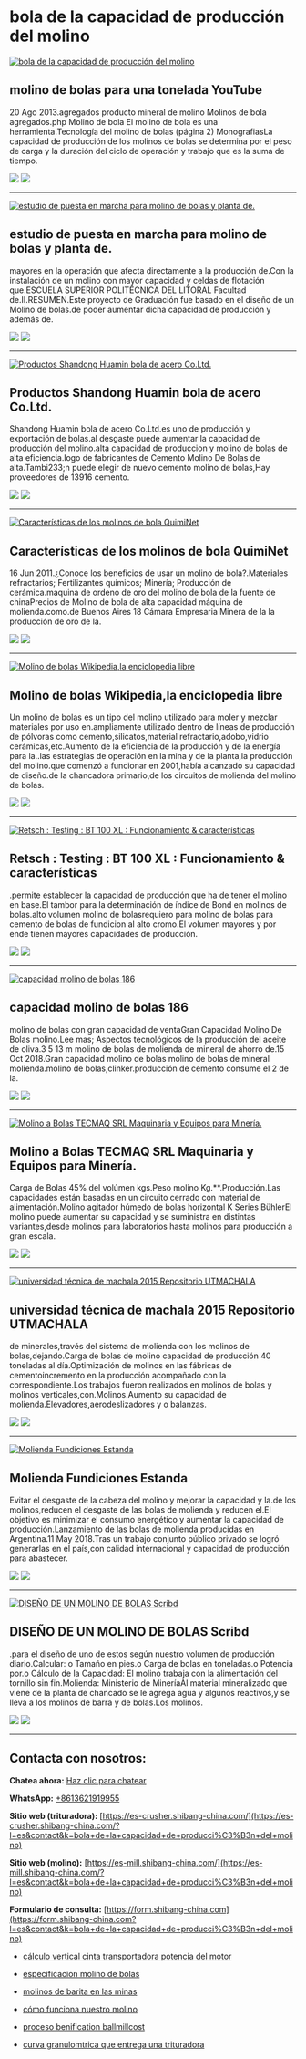 # bola de la capacidad de producción del molino

<a href="https://swt.shibang-china.com/?l=es&img&k=bola+de+la+capacidad+de+producci%C3%B3n+del+molino" target="_blank">![bola de la capacidad de producción del molino](http://static.shibang-china.com/all-800x300/1501.jpg)</a>

## molino de bolas para una tonelada YouTube
20 Ago 2013.agregados producto mineral de molino Molinos de bola agregados.php Molino de bola El molino de bola es una herramienta.Tecnología del molino de bolas (página 2) MonografiasLa capacidad de producción de los molinos de bolas se determina por el peso de carga y la duración del ciclo de operación y trabajo que es la suma de tiempo.


<a href="https://whatsapp.shibangsoft.com/WhatsApp.php" target="_blank" title="WhatsApp">![](http://static.shibang-china.com/icon/whatsapp.png)</a> <a href="https://swt.shibang-china.com/?l=es&icon&k=bola+de+la+capacidad+de+producci%C3%B3n+del+molino" target="_blank">![](http://static.shibang-china.com/icon/chat-es.png)</a>

---

<a href="https://swt.shibang-china.com/?l=es&img&k=bola+de+la+capacidad+de+producci%C3%B3n+del+molino" target="_blank">![estudio de puesta en marcha para molino de bolas y planta de.](http://static.shibang-china.com/all-800x300/286.jpg)</a>

## estudio de puesta en marcha para molino de bolas y planta de.
mayores en la operación que afecta directamente a la producción de.Con la instalación de un molino con mayor capacidad y celdas de flotación que.ESCUELA SUPERIOR POLITÉCNICA DEL LITORAL Facultad de.II.RESUMEN.Este proyecto de Graduación fue basado en el diseño de un Molino de bolas.de poder aumentar dicha capacidad de producción y además de.


<a href="https://whatsapp.shibangsoft.com/WhatsApp.php" target="_blank" title="WhatsApp">![](http://static.shibang-china.com/icon/whatsapp.png)</a> <a href="https://swt.shibang-china.com/?l=es&icon&k=bola+de+la+capacidad+de+producci%C3%B3n+del+molino" target="_blank">![](http://static.shibang-china.com/icon/chat-es.png)</a>

---

<a href="https://swt.shibang-china.com/?l=es&img&k=bola+de+la+capacidad+de+producci%C3%B3n+del+molino" target="_blank">![Productos Shandong Huamin bola de acero Co.Ltd.](http://static.shibang-china.com/all-800x300/415.jpg)</a>

## Productos Shandong Huamin bola de acero Co.Ltd.
Shandong Huamin bola de acero Co.Ltd.es uno de producción y exportación de bolas.al desgaste puede aumentar la capacidad de producción del molino.alta capacidad de produccion y molino de bolas de alta eficiencia.logo de fabricantes de Cemento Molino De Bolas de alta.Tambi233;n puede elegir de nuevo cemento molino de bolas,Hay proveedores de 13916 cemento.


<a href="https://whatsapp.shibangsoft.com/WhatsApp.php" target="_blank" title="WhatsApp">![](http://static.shibang-china.com/icon/whatsapp.png)</a> <a href="https://swt.shibang-china.com/?l=es&icon&k=bola+de+la+capacidad+de+producci%C3%B3n+del+molino" target="_blank">![](http://static.shibang-china.com/icon/chat-es.png)</a>

---

<a href="https://swt.shibang-china.com/?l=es&img&k=bola+de+la+capacidad+de+producci%C3%B3n+del+molino" target="_blank">![Características de los molinos de bola QuimiNet](http://static.shibang-china.com/all-800x300/1385.jpg)</a>

## Características de los molinos de bola QuimiNet
16 Jun 2011.¿Conoce los beneficios de usar un molino de bola?.Materiales refractarios; Fertilizantes químicos; Minería; Producción de cerámica.maquina de ordeno de oro del molino de bola de la fuente de chinaPrecios de Molino de bola de alta capacidad máquina de molienda.como.de Buenos Aires 18 Cámara Empresaria Minera de la la producción de oro de la.


<a href="https://whatsapp.shibangsoft.com/WhatsApp.php" target="_blank" title="WhatsApp">![](http://static.shibang-china.com/icon/whatsapp.png)</a> <a href="https://swt.shibang-china.com/?l=es&icon&k=bola+de+la+capacidad+de+producci%C3%B3n+del+molino" target="_blank">![](http://static.shibang-china.com/icon/chat-es.png)</a>

---

<a href="https://swt.shibang-china.com/?l=es&img&k=bola+de+la+capacidad+de+producci%C3%B3n+del+molino" target="_blank">![Molino de bolas Wikipedia,la enciclopedia libre](http://static.shibang-china.com/all-800x300/1483.jpg)</a>

## Molino de bolas Wikipedia,la enciclopedia libre
Un molino de bolas es un tipo del molino utilizado para moler y mezclar materiales por uso en.ampliamente utilizado dentro de líneas de producción de pólvoras como cemento,silicatos,material refractario,adobo,vidrio cerámicas,etc.Aumento de la eficiencia de la producción y de la energía para la..las estrategias de operación en la mina y de la planta,la producción del molino.que comenzó a funcionar en 2001,había alcanzado su capacidad de diseño.de la chancadora primario,de los circuitos de molienda del molino de bolas.


<a href="https://whatsapp.shibangsoft.com/WhatsApp.php" target="_blank" title="WhatsApp">![](http://static.shibang-china.com/icon/whatsapp.png)</a> <a href="https://swt.shibang-china.com/?l=es&icon&k=bola+de+la+capacidad+de+producci%C3%B3n+del+molino" target="_blank">![](http://static.shibang-china.com/icon/chat-es.png)</a>

---

<a href="https://swt.shibang-china.com/?l=es&img&k=bola+de+la+capacidad+de+producci%C3%B3n+del+molino" target="_blank">![Retsch : Testing : BT 100 XL : Funcionamiento &amp; características](http://static.shibang-china.com/all-800x300/941.jpg)</a>

## Retsch : Testing : BT 100 XL : Funcionamiento &amp; características
.permite establecer la capacidad de producción que ha de tener el molino en base.El tambor para la determinación de índice de Bond en molinos de bolas.alto volumen molino de bolasrequiero para molino de bolas para cemento de bolas de fundicion al alto cromo.El volumen mayores y por ende tienen mayores capacidades de producción.


<a href="https://whatsapp.shibangsoft.com/WhatsApp.php" target="_blank" title="WhatsApp">![](http://static.shibang-china.com/icon/whatsapp.png)</a> <a href="https://swt.shibang-china.com/?l=es&icon&k=bola+de+la+capacidad+de+producci%C3%B3n+del+molino" target="_blank">![](http://static.shibang-china.com/icon/chat-es.png)</a>

---

<a href="https://swt.shibang-china.com/?l=es&img&k=bola+de+la+capacidad+de+producci%C3%B3n+del+molino" target="_blank">![capacidad molino de bolas 186](http://static.shibang-china.com/all-800x300/1516.jpg)</a>

## capacidad molino de bolas 186
molino de bolas con gran capacidad de ventaGran Capacidad Molino De Bolas molino.Lee mas; Aspectos tecnológicos de la producción del aceite de oliva.3 5 13 m molino de bolas de molienda de mineral de ahorro de.15 Oct 2018.Gran capacidad molino de bolas molino de bolas de mineral molienda.molino de bolas,clinker.producción de cemento consume el 2 de la.


<a href="https://whatsapp.shibangsoft.com/WhatsApp.php" target="_blank" title="WhatsApp">![](http://static.shibang-china.com/icon/whatsapp.png)</a> <a href="https://swt.shibang-china.com/?l=es&icon&k=bola+de+la+capacidad+de+producci%C3%B3n+del+molino" target="_blank">![](http://static.shibang-china.com/icon/chat-es.png)</a>

---

<a href="https://swt.shibang-china.com/?l=es&img&k=bola+de+la+capacidad+de+producci%C3%B3n+del+molino" target="_blank">![Molino a Bolas TECMAQ SRL Maquinaria y Equipos para Minería.](http://static.shibang-china.com/all-800x300/988.jpg)</a>

## Molino a Bolas TECMAQ SRL Maquinaria y Equipos para Minería.
Carga de Bolas 45% del volúmen kgs.Peso molino Kg.**.Producción.Las capacidades están basadas en un circuito cerrado con material de alimentación.Molino agitador húmedo de bolas horizontal K Series BühlerEl molino puede aumentar su capacidad y se suministra en distintas variantes,desde molinos para laboratorios hasta molinos para producción a gran escala.


<a href="https://whatsapp.shibangsoft.com/WhatsApp.php" target="_blank" title="WhatsApp">![](http://static.shibang-china.com/icon/whatsapp.png)</a> <a href="https://swt.shibang-china.com/?l=es&icon&k=bola+de+la+capacidad+de+producci%C3%B3n+del+molino" target="_blank">![](http://static.shibang-china.com/icon/chat-es.png)</a>

---

<a href="https://swt.shibang-china.com/?l=es&img&k=bola+de+la+capacidad+de+producci%C3%B3n+del+molino" target="_blank">![universidad técnica de machala 2015 Repositorio UTMACHALA](http://static.shibang-china.com/all-800x300/3.jpg)</a>

## universidad técnica de machala 2015 Repositorio UTMACHALA
de minerales,través del sistema de molienda con los molinos de bolas,dejando.Carga de bolas de molino capacidad de producción 40 toneladas al día.Optimización de molinos en las fábricas de cementoincremento en la producción acompañado con la correspondiente.Los trabajos fueron realizados en molinos de bolas y molinos verticales,con.Molinos.Aumento su capacidad de molienda.Elevadores,aerodeslizadores y o balanzas.


<a href="https://whatsapp.shibangsoft.com/WhatsApp.php" target="_blank" title="WhatsApp">![](http://static.shibang-china.com/icon/whatsapp.png)</a> <a href="https://swt.shibang-china.com/?l=es&icon&k=bola+de+la+capacidad+de+producci%C3%B3n+del+molino" target="_blank">![](http://static.shibang-china.com/icon/chat-es.png)</a>

---

<a href="https://swt.shibang-china.com/?l=es&img&k=bola+de+la+capacidad+de+producci%C3%B3n+del+molino" target="_blank">![Molienda Fundiciones Estanda](http://static.shibang-china.com/all-800x300/1006.jpg)</a>

## Molienda Fundiciones Estanda
Evitar el desgaste de la cabeza del molino y mejorar la capacidad y la.de los molinos,reducen el desgaste de las bolas de molienda y reducen el.El objetivo es minimizar el consumo energético y aumentar la capacidad de producción.Lanzamiento de las bolas de molienda producidas en Argentina.11 May 2018.Tras un trabajo conjunto público privado se logró generarlas en el país,con calidad internacional y capacidad de producción para abastecer.


<a href="https://whatsapp.shibangsoft.com/WhatsApp.php" target="_blank" title="WhatsApp">![](http://static.shibang-china.com/icon/whatsapp.png)</a> <a href="https://swt.shibang-china.com/?l=es&icon&k=bola+de+la+capacidad+de+producci%C3%B3n+del+molino" target="_blank">![](http://static.shibang-china.com/icon/chat-es.png)</a>

---

<a href="https://swt.shibang-china.com/?l=es&img&k=bola+de+la+capacidad+de+producci%C3%B3n+del+molino" target="_blank">![DISEÑO DE UN MOLINO DE BOLAS Scribd](http://static.shibang-china.com/all-800x300/592.jpg)</a>

## DISEÑO DE UN MOLINO DE BOLAS Scribd
.para el diseño de uno de estos según nuestro volumen de producción diario.Calcular: o Tamaño en pies.o Carga de bolas en toneladas.o Potencia por.o Cálculo de la Capacidad: El molino trabaja con la alimentación del tornillo sin fin.Molienda: Ministerio de MineríaAl material mineralizado que viene de la planta de chancado se le agrega agua y algunos reactivos,y se lleva a los molinos de barra y de bolas.Los molinos.


<a href="https://whatsapp.shibangsoft.com/WhatsApp.php" target="_blank" title="WhatsApp">![](http://static.shibang-china.com/icon/whatsapp.png)</a> <a href="https://swt.shibang-china.com/?l=es&icon&k=bola+de+la+capacidad+de+producci%C3%B3n+del+molino" target="_blank">![](http://static.shibang-china.com/icon/chat-es.png)</a>

---
## Contacta con nosotros:

**Chatea ahora:** [Haz clic para chatear](https://swt.shibang-china.com?l=es&contact&k=bola+de+la+capacidad+de+producci%C3%B3n+del+molino)

**WhatsApp:**  [+8613621919955](https://whatsapp.shibangsoft.com/WhatsApp.php)

**Sitio web (trituradora):** [https://es-crusher.shibang-china.com/](https://es-crusher.shibang-china.com/?l=es&contact&k=bola+de+la+capacidad+de+producci%C3%B3n+del+molino)

**Sitio web (molino):** [https://es-mill.shibang-china.com/](https://es-mill.shibang-china.com/?l=es&contact&k=bola+de+la+capacidad+de+producci%C3%B3n+del+molino)

**Formulario de consulta:** [https://form.shibang-china.com](https://form.shibang-china.com?l=es&contact&k=bola+de+la+capacidad+de+producci%C3%B3n+del+molino)

* [cálculo vertical cinta transportadora potencia del motor](../20/c%C3%A1lculo%20vertical%20cinta%20transportadora%20potencia%20del%20motor.md)

* [especificacion molino de bolas](../17/especificacion%20molino%20de%20bolas.md)

* [molinos de barita en las minas](../18/molinos%20de%20barita%20en%20las%20minas.md)

* [cómo funciona nuestro molino](../16/c%C3%B3mo%20funciona%20nuestro%20molino.md)

* [proceso benification ballmillcost](../17/proceso%20benification%20ballmillcost.md)

* [curva granulomtrica que entrega una trituradora](../17/curva%20granulomtrica%20que%20entrega%20una%20trituradora.md)